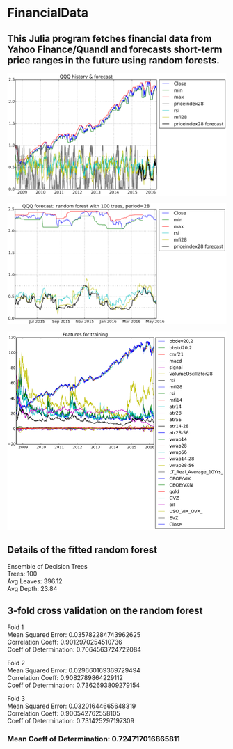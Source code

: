 # FinancialData

## This Julia program fetches financial data from Yahoo Finance/Quandl and forecasts short-term price ranges in the future using random forests.

![History and forecast of price index of QQQ](qqq_history.png)

![1 year forecast of QQQ](qqq_forecast.png)

![Features for training](qqq_features.png)

## Details of the fitted random forest

Ensemble of Decision Trees  
Trees:      100  
Avg Leaves: 396.12  
Avg Depth:  23.84  

## 3-fold cross validation on the random forest

Fold 1  
Mean Squared Error:     0.035782284743962625  
Correlation Coeff:      0.9012970254510736  
Coeff of Determination: 0.7064563724722084  

Fold 2  
Mean Squared Error:     0.029660169369729494  
Correlation Coeff:      0.9082789864229112  
Coeff of Determination: 0.7362693809279154  

Fold 3  
Mean Squared Error:     0.03201644665648319  
Correlation Coeff:      0.900542762558105  
Coeff of Determination: 0.731425297197309  

### Mean Coeff of Determination: 0.724717016865811
